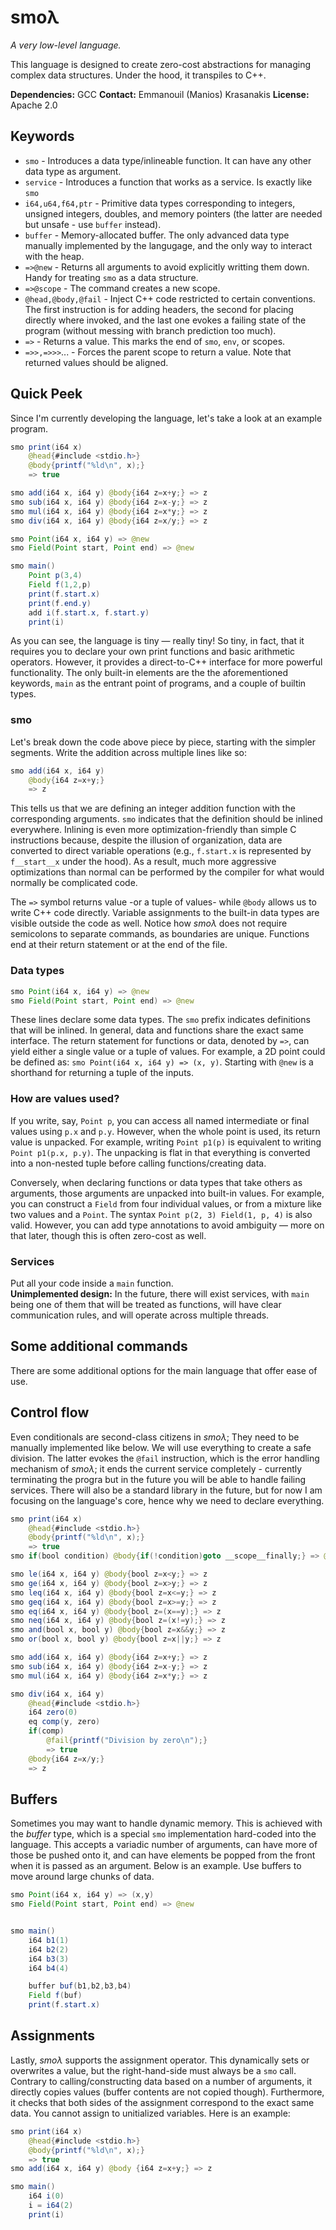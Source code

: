 # smoλ

*A very low-level language.*

This language is designed to create zero-cost abstractions for managing complex data structures.
Under the hood, it transpiles to C++.

**Dependencies:** GCC
**Contact:** Emmanouil (Manios) Krasanakis
**License:** Apache 2.0

## Keywords

- `smo` - Introduces a data type/inlineable function. It can have any other data type as argument.
- `service` - Introduces a function that works as a service. Is exactly like `smo`
- `i64,u64,f64,ptr` -  Primitive data types corresponding to integers, unsigned integers, doubles, and memory pointers (the latter are needed but unsafe - use `buffer` instead).
- `buffer` - Memory-allocated buffer. The only advanced data type manually implemented by the langugage, and the only way to interact with the heap.
- `=>@new` - Returns all arguments to avoid explicitly writting them down. Handy for treating `smo` as a data structure.
- `=>@scope` - The command creates a new scope.
- `@head,@body,@fail` - Inject C++ code restricted to certain conventions. The first instruction is for adding headers, the second for placing directly where invoked, and the last one evokes a failing state of the program (without messing with branch prediction too much).
- `=>` - Returns a value. This marks the end of `smo`, `env`, or scopes.
- `=>>,=>>>`... - Forces the parent scope to return a value. Note that returned values should be aligned.

## Quick Peek

Since I'm currently developing the language, let's take a look at an example program.

```java
smo print(i64 x)
    @head{#include <stdio.h>}
    @body{printf("%ld\n", x);}
    => true

smo add(i64 x, i64 y) @body{i64 z=x+y;} => z
smo sub(i64 x, i64 y) @body{i64 z=x-y;} => z
smo mul(i64 x, i64 y) @body{i64 z=x*y;} => z
smo div(i64 x, i64 y) @body{i64 z=x/y;} => z

smo Point(i64 x, i64 y) => @new
smo Field(Point start, Point end) => @new

smo main()
    Point p(3,4)
    Field f(1,2,p)
    print(f.start.x)
    print(f.end.y)
    add i(f.start.x, f.start.y)
    print(i)
```
As you can see, the language is tiny — really tiny! So tiny, in fact,
that it requires you to declare your own print functions and basic arithmetic operators.
However, it provides a direct-to-C++ interface for more powerful functionality.
The only built-in elements are the the aforementioned keywords, `main` as the entrant
point of programs, and a couple of builtin types.

### smo

Let's break down the code above piece by piece, starting with the simpler segments.
Write the addition across multiple lines like so:

```java
smo add(i64 x, i64 y)
    @body{i64 z=x+y;}
    => z
```

This tells us that we are defining an integer addition function with the corresponding arguments.
`smo` indicates that the definition should be inlined everywhere.
Inlining is even more optimization-friendly than simple C instructions because,
despite the illusion of organization, data are converted to direct variable operations
(e.g., `f.start.x` is represented by `f__start__x` under the hood).
As a result, much more aggressive optimizations than normal can be performed by the compiler
for what would normally be complicated code.

The `=>` symbol returns value -or a tuple of values- while `@body` allows us to write C++ code directly.
Variable assignments to the built-in data types are visible outside the code as well.
Notice how *smoλ* does not require semicolons to separate commands, as boundaries are unique.
Functions end at their return statement or at the end of the file.

### Data types

```java
smo Point(i64 x, i64 y) => @new
smo Field(Point start, Point end) => @new
```

These lines declare some data types. The `smo` prefix indicates definitions
that will be inlined. In general, data and functions share the exact same interface.
The return statement for functions or data, denoted by `=>`, can yield either a single value or a tuple of values.
For example, a 2D point could be defined as: `smo Point(i64 x, i64 y) => (x, y)`.
Starting with `@new` is a shorthand for returning a tuple of the inputs.

### How are values used?

If you write, say, `Point p`, you can access all named intermediate or final values using `p.x` and `p.y`.
However, when the whole point is used, its return value is unpacked.
For example, writing `Point p1(p)` is equivalent to writing `Point p1(p.x, p.y)`. The unpacking is flat
in that everything is converted into a non-nested tuple before calling functions/creating data.

Conversely, when declaring functions or data types that take others as arguments,
those arguments are unpacked into built-in values.
For example, you can construct a `Field` from four individual values,
or from a mixture like two values and a `Point`.
The syntax `Point p(2, 3) Field(1, p, 4)` is also valid.
However, you can add type annotations to avoid ambiguity — more on that later,
though this is often zero-cost as well.

### Services

Put all your code inside a `main` function. <br>
**Unimplemented design:** In the future, there will exist services, with `main` being
one of them that will be treated as functions, will have clear communication rules,
and will operate across multiple threads.


## Some additional commands

There are some additional options for the main language that offer ease of use.

## Control flow

Even conditionals are second-class citizens in *smoλ*; They need to be manually implemented like
below. We will use everything to create a safe division. The latter evokes the `@fail` instruction,
which is the error handling mechanism of *smoλ*; it ends the current service completely - currently
terminating the progra but in the future you will be able to handle failing services.
There will also be a standard library in the future, but for now I am focusing on the language's core,
hence why we need to declare everything.

```java
smo print(i64 x)
    @head{#include <stdio.h>}
    @body{printf("%ld\n", x);}
    => true
smo if(bool condition) @body{if(!condition)goto __scope__finally;} => @scope

smo le(i64 x, i64 y) @body{bool z=x<y;} => z
smo ge(i64 x, i64 y) @body{bool z=x>y;} => z
smo leq(i64 x, i64 y) @body{bool z=x<=y;} => z
smo geq(i64 x, i64 y) @body{bool z=x>=y;} => z
smo eq(i64 x, i64 y) @body{bool z=(x==y);} => z
smo neq(i64 x, i64 y) @body{bool z=(x!=y);} => z
smo and(bool x, bool y) @body{bool z=x&&y;} => z
smo or(bool x, bool y) @body{bool z=x||y;} => z

smo add(i64 x, i64 y) @body{i64 z=x+y;} => z
smo sub(i64 x, i64 y) @body{i64 z=x-y;} => z
smo mul(i64 x, i64 y) @body{i64 z=x*y;} => z

smo div(i64 x, i64 y)
    @head{#include <stdio.h>}
    i64 zero(0)
    eq comp(y, zero)
    if(comp)
        @fail{printf("Division by zero\n");}
        => true
    @body{i64 z=x/y;}
    => z
```

## Buffers

Sometimes you may want to handle dynamic memory.
This is achieved with the *buffer* type, which is
a special `smo` implementation hard-coded into the language.
This accepts a variadic number of arguments, can have
more of those be pushed onto it, and can have elements
be popped from the front when it is passed as an argument.
Below is an example. Use buffers to move around large chunks
of data.

```java
smo Point(i64 x, i64 y) => (x,y)
smo Field(Point start, Point end) => @new


smo main()
    i64 b1(1)
    i64 b2(2)
    i64 b3(3)
    i64 b4(4)

    buffer buf(b1,b2,b3,b4)
    Field f(buf)
    print(f.start.x)
```

## Assignments

Lastly, *smoλ* supports the assignment operator.
This dynamically sets or overwrites a value,
but the right-hand-side must always be a `smo`
call. Contrary to calling/constructing data based
on a number of arguments, it directly copies
values (buffer contents are not copied though).
Furthermore, it checks that both sides of the
assignment correspond to the exact same data.
You cannot assign to unitialized variables.
Here is an example:


```java
smo print(i64 x)
    @head{#include <stdio.h>}
    @body{printf("%ld\n", x);}
    => true
smo add(i64 x, i64 y) @body {i64 z=x+y;} => z

smo main()
    i64 i(0)
    i = i64(2)
    print(i)
```

